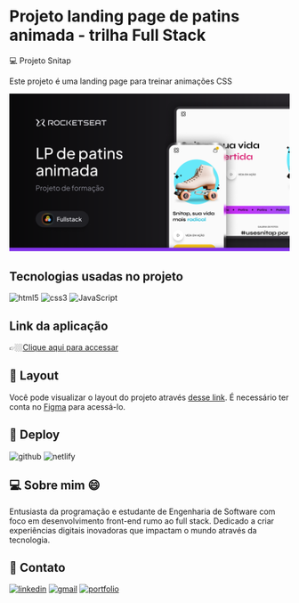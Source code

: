 # Projeto landing page de patins animada - trilha Full Stack 

💻 Projeto Snitap

Este projeto é uma landing page para treinar animações CSS 



![preview](.github/cover.png)

##  Tecnologias usadas no projeto

![html5](https://img.shields.io/badge/HTML5-E34F26?style=for-the-badge&logo=html5&logoColor=white)
![css3](https://img.shields.io/badge/CSS3-1572B6?style=for-the-badge&logo=css3&logoColor=white)
![JavaScript](https://img.shields.io/badge/JavaScript-F7DF1E?style=for-the-badge&logo=javascript&logoColor=black)

## Link da aplicação

👉🏼[Clique aqui para accessar](https://patins-projeto-animado.netlify.app/)


## 🔖 Layout

Você pode visualizar o layout do projeto através [desse link](https://www.figma.com/design/w77P9jtB3mSmmLvfidZGFm/LP-de-patins-animada-(Community)?node-id=915-685&node-type=frame&t=HMh2QtfDH2HnFFBX-0). É necessário ter conta no [Figma](https://figma.com) para acessá-lo.


## 🔗 Deploy 

![github](https://img.shields.io/badge/github-000000?style=for-the-badge&logo=github&logoColor=white)
![netlify](https://img.shields.io/badge/Netlify-00C7B7?style=for-the-badge&logo=netlify&logoColor=white)



## 💻 Sobre mim 😄
 Entusiasta da programação e estudante de Engenharia de Software com foco em        desenvolvimento front-end rumo ao full stack. Dedicado a criar experiências digitais inovadoras que impactam o mundo através da tecnologia.

## 🔗 Contato 

[![linkedin](https://img.shields.io/badge/linkedin-0A66C2?style=for-the-badge&logo=linkedin&logoColor=white)](https://www.linkedin.com/in/jose-martinez-352032222/)
[![gmail](https://img.shields.io/badge/Gmail-D14836?style=for-the-badge&logo=gmail&logoColor=white)](https://mailto:juniorjose1925@gmail.com)
[![portfolio](https://img.shields.io/badge/Jose.Dev-0A0A0A?style=for-the-badge&logo=MyWeb&logoColor=whit)](https://my-portfolio-jose-martinez.netlify.app/)
